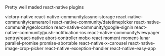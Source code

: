 Pretty well maded react-native plugins

victory-native
react-native-community/async-storage
react-native-community/cameraroll
react-native-community/datetimepicker
react-native-community/geolocation
react-native-community/google-signin
react-native-community/push-notification-ios
react-native-community/viewpager
sentry/react-native
abort-controller
mobx-react
moment
moment-lunar
parallel-promise
promise-abortable
react-native-x-carousel
react-native-image-crop-picker
react-native-exception-handler
react-native-easy-app
